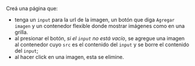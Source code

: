 Creá una página que:

- tenga un `input` para la url de la imagen, un botón que diga `Agregar imagen` y un contenedor flexible donde mostrar imágenes como en una grilla.
- al presionar el botón, _si el `input` no está vacío_, se agregue una imagen al contenedor cuyo `src` es el contenido del `input` y se borre el contenido del `input`;
- al hacer click en una imagen, esta se elimine.